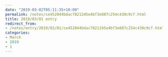 ```yaml
---
date: "2019-03-02T05:11:35+10:00"
permalink: /notes/ce452044bdac7821245e4bf3e887c254c430c9cf.html
title: 2019/03/01 entry
redirect_from:
- /notes/entry/2019/03/01/ce452044bdac7821245e4bf3e887c254c430c9cf.html
categories:
- March
- 2019
- 1
---
```

